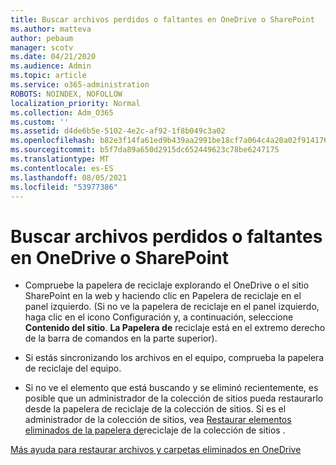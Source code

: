 ```yaml
---
title: Buscar archivos perdidos o faltantes en OneDrive o SharePoint
ms.author: matteva
author: pebaum
manager: scotv
ms.date: 04/21/2020
ms.audience: Admin
ms.topic: article
ms.service: o365-administration
ROBOTS: NOINDEX, NOFOLLOW
localization_priority: Normal
ms.collection: Adm_O365
ms.custom: ''
ms.assetid: d4de6b5e-5102-4e2c-af92-1f8b049c3a02
ms.openlocfilehash: b82e3f14fa61ed9b439aa2991be18cf7a064c4a20a02f914176b1afe6eb0f83b
ms.sourcegitcommit: b5f7da89a650d2915dc652449623c78be6247175
ms.translationtype: MT
ms.contentlocale: es-ES
ms.lasthandoff: 08/05/2021
ms.locfileid: "53977386"
---
```

# <a name="find-lost-or-missing-files-in-onedrive-or-sharepoint"></a>Buscar archivos perdidos o faltantes en OneDrive o SharePoint

- Compruebe la papelera de reciclaje explorando el OneDrive o el sitio SharePoint en la web y haciendo clic en Papelera de reciclaje en el panel izquierdo. (Si no ve la papelera de reciclaje en el panel izquierdo, haga clic en el icono Configuración y, a continuación, seleccione **Contenido del sitio**. **La Papelera de** reciclaje está en el extremo derecho de la barra de comandos en la parte superior). 
    
- Si estás sincronizando los archivos en el equipo, comprueba la papelera de reciclaje del equipo. 
    
- Si no ve el elemento que está buscando y se eliminó recientemente, es posible que un administrador de la colección de sitios pueda restaurarlo desde la papelera de reciclaje de la colección de sitios. Si es el administrador de la colección de sitios, vea [Restaurar elementos eliminados de la papelera de](https://support.microsoft.com/office/restore-items-in-the-recycle-bin-that-were-deleted-from-sharepoint-or-teams-6df466b6-55f2-4898-8d6e-c0dff851a0be)reciclaje de la colección de sitios .
    
[Más ayuda para restaurar archivos y carpetas eliminados en OneDrive](https://go.microsoft.com/fwlink/?linkid=872872)
  

